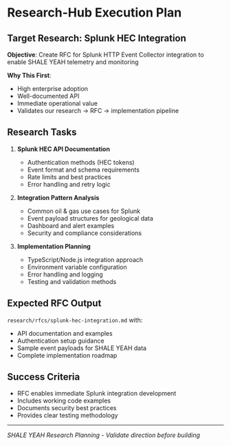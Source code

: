 # Research-Hub Execution Plan

## Target Research: Splunk HEC Integration

**Objective**: Create RFC for Splunk HTTP Event Collector integration to enable SHALE YEAH telemetry and monitoring

**Why This First**: 
- High enterprise adoption
- Well-documented API  
- Immediate operational value
- Validates our research → RFC → implementation pipeline

## Research Tasks

1. **Splunk HEC API Documentation**
   - Authentication methods (HEC tokens)
   - Event format and schema requirements
   - Rate limits and best practices
   - Error handling and retry logic

2. **Integration Pattern Analysis**
   - Common oil & gas use cases for Splunk
   - Event payload structures for geological data
   - Dashboard and alert examples
   - Security and compliance considerations

3. **Implementation Planning**
   - TypeScript/Node.js integration approach
   - Environment variable configuration
   - Error handling and logging
   - Testing and validation methods

## Expected RFC Output

`research/rfcs/splunk-hec-integration.md` with:
- API documentation and examples
- Authentication setup guidance  
- Sample event payloads for SHALE YEAH data
- Complete implementation roadmap

## Success Criteria

- RFC enables immediate Splunk integration development
- Includes working code examples
- Documents security best practices
- Provides clear testing methodology

---

*SHALE YEAH Research Planning - Validate direction before building*